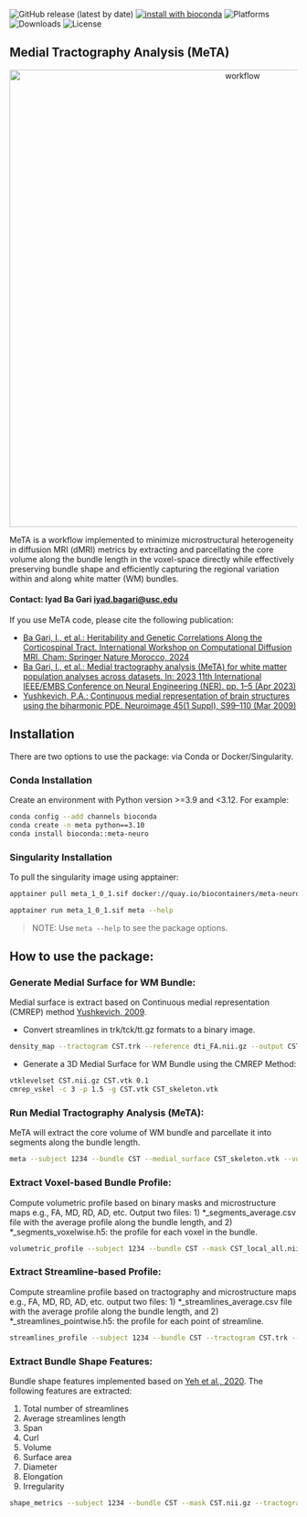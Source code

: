 ![GitHub release (latest by date)](https://img.shields.io/github/v/release/bagari/meta?logo=Github)
[![install with bioconda](https://img.shields.io/badge/install%20with-bioconda-brightgreen.svg?style=flat)](http://bioconda.github.io/recipes/meta-neuro/README.html)
![Platforms](https://anaconda.org/bioconda/meta-neuro/badges/platforms.svg)
![Downloads](https://img.shields.io/conda/dn/bioconda/meta-neuro)
![License](https://anaconda.org/bioconda/meta-neuro/badges/license.svg)


## Medial Tractography Analysis (MeTA)

<p align="center">
<img width="800" alt="workflow" src="https://github.com/bagari/meta/blob/main/resources/MeTA_workflow.png">
</p>

MeTA is a workflow implemented to minimize microstructural heterogeneity in diffusion MRI (dMRI) metrics by extracting and parcellating the core volume along the bundle length in the voxel-space directly while effectively preserving bundle shape and efficiently capturing the regional variation within and along white matter (WM) bundles.

#### Contact: Iyad Ba Gari <iyad.bagari@usc.edu>

If you use MeTA code, please cite the following publication:
* [Ba Gari, I., et al.: Heritability and Genetic Correlations Along the Corticospinal Tract. International Workshop on Computational Diffusion MRI. Cham: Springer Nature Morocco, 2024](https://doi.org/10.1007/978-3-031-86920-4_18)
* [Ba Gari, I., et al.: Medial tractography analysis (MeTA) for white matter population analyses across datasets. In: 2023 11th International IEEE/EMBS Conference on Neural Engineering (NER). pp. 1–5 (Apr 2023)](https://doi.org/10.1109/NER52421.2023.10123727)
* [Yushkevich, P.A.: Continuous medial representation of brain structures using the biharmonic PDE. Neuroimage 45(1 Suppl), S99–110 (Mar 2009)](https://doi.org/10.1016/j.neuroimage.2008.10.051)

## Installation

There are two options to use the package: via Conda or Docker/Singularity.

### Conda Installation

Create an environment with Python version >=3.9 and <3.12. For example:

```bash
conda config --add channels bioconda
conda create -n meta python==3.10
conda install bioconda::meta-neuro
```

### Singularity Installation
To pull the singularity image using apptainer:
```bash
apptainer pull meta_1_0_1.sif docker://quay.io/biocontainers/meta-neuro:1.0.1--py311h62e25fe_0

apptainer run meta_1_0_1.sif meta --help
```
> NOTE: Use `meta --help` to see the package options.


## How to use the package:

### Generate Medial Surface for WM Bundle:
Medial surface is extract based on Continuous medial representation (CMREP) method [Yushkevich, 2009](https://doi.org/10.1016/j.neuroimage.2008.10.051).
* Convert streamlines in trk/tck/tt.gz formats to a binary image.

```bash
density_map --tractogram CST.trk --reference dti_FA.nii.gz --output CST.nii.gz
```

* Generate a 3D Medial Surface for WM Bundle using the CMREP Method:

```bash
vtklevelset CST.nii.gz CST.vtk 0.1
cmrep_vskel -c 3 -p 1.5 -g CST.vtk CST_skeleton.vtk
```


### Run Medial Tractography Analysis (MeTA):
MeTA will extract the core volume of WM bundle and parcellate it into segments along the bundle length.
```bash
meta --subject 1234 --bundle CST --medial_surface CST_skeleton.vtk --volume CST.vtk --sbundle CST.trk --mbundle CST_model.trk --transform subject_ANTs0GenericAffine.mat --mask CST.nii.gz --num_segments 15 --output CST
```


### Extract Voxel-based Bundle Profile:
Compute volumetric profile based on binary masks and microstructure maps e.g., FA, MD, RD, AD, etc. Output two files: 1) *_segments_average.csv file with the average profile along the bundle length, and 2) *_segments_voxelwise.h5: the profile for each voxel in the bundle.

```bash
volumetric_profile --subject 1234 --bundle CST --mask CST_local_all.nii.gz --map FA.nii.gz --output /output_folder
```

### Extract Streamline-based Profile:
Compute streamline profile based on tractography and microstructure maps e.g., FA, MD, RD, AD, etc. output two files: 1) *_streamlines_average.csv file with the average profile along the bundle length, and 2) *_streamlines_pointwise.h5: the profile for each point of streamline.

```bash
streamlines_profile --subject 1234 --bundle CST --tractogram CST.trk --mask CST_local_all.nii.gz --map FA.nii.gz --output /output_folder
```


### Extract Bundle Shape Features:
Bundle shape features implemented based on [Yeh et al., 2020](https://doi.org/10.1016/j.neuroimage.2020.117329). The following features are extracted:
1. Total number of streamlines
2. Average streamlines length
3. Span
4. Curl
5. Volume
6. Surface area
7. Diameter
8. Elongation
9. Irregularity

```bash
shape_metrics --subject 1234 --bundle CST --mask CST.nii.gz --tractogram CST.trk --output CST_streamlines_metrics.csv
```
